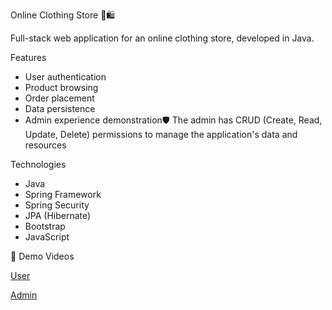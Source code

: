  Online Clothing Store 👕🛍️

Full-stack web application for an online clothing store, developed in Java.

Features

- User authentication
- Product browsing
- Order placement
- Data persistence
- Admin experience demonstration🛡️
The admin has CRUD (Create, Read, Update, Delete) permissions to manage the application's data and resources

 Technologies

- Java
- Spring Framework
- Spring Security
- JPA (Hibernate)
- Bootstrap
- JavaScript

 🎥 Demo Videos


  [User](https://vimeo.com/1075993637)

 
  [Admin](https://vimeo.com/1076027145)


